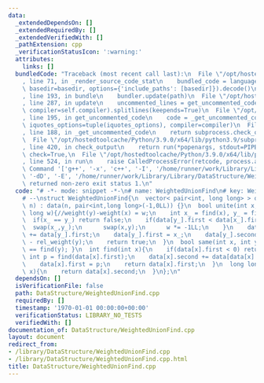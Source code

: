 ```yaml
---
data:
  _extendedDependsOn: []
  _extendedRequiredBy: []
  _extendedVerifiedWith: []
  _pathExtension: cpp
  _verificationStatusIcon: ':warning:'
  attributes:
    links: []
  bundledCode: "Traceback (most recent call last):\n  File \"/opt/hostedtoolcache/Python/3.9.0/x64/lib/python3.9/site-packages/onlinejudge_verify/documentation/build.py\"\
    , line 71, in _render_source_code_stat\n    bundled_code = language.bundle(stat.path,\
    \ basedir=basedir, options={'include_paths': [basedir]}).decode()\n  File \"/opt/hostedtoolcache/Python/3.9.0/x64/lib/python3.9/site-packages/onlinejudge_verify/languages/cplusplus.py\"\
    , line 193, in bundle\n    bundler.update(path)\n  File \"/opt/hostedtoolcache/Python/3.9.0/x64/lib/python3.9/site-packages/onlinejudge_verify/languages/cplusplus_bundle.py\"\
    , line 287, in update\n    uncommented_lines = get_uncommented_code(path, iquotes=self.iquotes,\
    \ compiler=self.compiler).splitlines(keepends=True)\n  File \"/opt/hostedtoolcache/Python/3.9.0/x64/lib/python3.9/site-packages/onlinejudge_verify/languages/cplusplus_bundle.py\"\
    , line 195, in get_uncommented_code\n    code = _get_uncommented_code(path.resolve(),\
    \ iquotes_options=tuple(iquotes_options), compiler=compiler)\n  File \"/opt/hostedtoolcache/Python/3.9.0/x64/lib/python3.9/site-packages/onlinejudge_verify/languages/cplusplus_bundle.py\"\
    , line 188, in _get_uncommented_code\n    return subprocess.check_output(command)\n\
    \  File \"/opt/hostedtoolcache/Python/3.9.0/x64/lib/python3.9/subprocess.py\"\
    , line 420, in check_output\n    return run(*popenargs, stdout=PIPE, timeout=timeout,\
    \ check=True,\n  File \"/opt/hostedtoolcache/Python/3.9.0/x64/lib/python3.9/subprocess.py\"\
    , line 524, in run\n    raise CalledProcessError(retcode, process.args,\nsubprocess.CalledProcessError:\
    \ Command '['g++', '-x', 'c++', '-I', '/home/runner/work/Library/Library', '-fpreprocessed',\
    \ '-dD', '-E', '/home/runner/work/Library/Library/DataStructure/WeightedUnionFind.cpp']'\
    \ returned non-zero exit status 1.\n"
  code: "# -*- mode: snippet -*-\n# name: WeightedUnionFind\n# key: WeightedUnionFind\n\
    # --\nstruct WeightedUnionFind{\n  vector< pair<int, long long> > data;\n  WeightedUnionFind(int\
    \ n) : data(n, pair<int,long long>(-1,0LL)) {}\n  bool unite(int x, int y, long\
    \ long w){//weight(y)-weight(x) = w;\n    int x_ = find(x), y_ = find(y);\n  \
    \  if(x_ == y_) return false;\n    if(data[y_].first < data[x_].first){\n    \
    \  swap(x_,y_);\n      swap(x,y);\n      w *= -1LL;\n    }\n    data[x_].first\
    \ += data[y_].first;\n    data[y_].first = x_;\n    data[y_].second += w + rel_weight(x)\
    \ - rel_weight(y);\n    return true;\n  }\n  bool same(int x, int y){ return find(x)\
    \ == find(y); }\n  int find(int x){\n    if(data[x].first < 0) return x;\n   \
    \ int p = find(data[x].first);\n    data[x].second += data[data[x].first].second;\n\
    \    data[x].first = p;\n    return data[x].first;\n  }\n  long long rel_weight(int\
    \ x){\n    return data[x].second;\n  }\n};\n"
  dependsOn: []
  isVerificationFile: false
  path: DataStructure/WeightedUnionFind.cpp
  requiredBy: []
  timestamp: '1970-01-01 00:00:00+00:00'
  verificationStatus: LIBRARY_NO_TESTS
  verifiedWith: []
documentation_of: DataStructure/WeightedUnionFind.cpp
layout: document
redirect_from:
- /library/DataStructure/WeightedUnionFind.cpp
- /library/DataStructure/WeightedUnionFind.cpp.html
title: DataStructure/WeightedUnionFind.cpp
---
```

